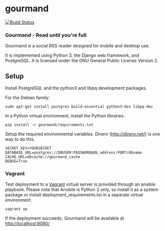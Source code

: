# gourmand

[![Build Status](https://travis-ci.org/aaronkurtz/gourmand.svg)](https://travis-ci.org/aaronkurtz/gourmand)

### Gourmand - Read until you're full

Gourmand is a social RSS reader designed for mobile and desktop use.

It is implemented using Python 3, the Django web framework, and PostgreSQL.
It is licensed under the GNU General Public License Version 2.


## Setup

Install PostgreSQL and the python3 and libpq development packages.

For the Debian family:

    sudo apt-get install postgres build-essential python3-dev libpq-dev


In a Python virtual environment, install the Python libraries.

    pip install -r gourmand/requirements.txt


Setup the required environmental variables. Direnv (http://direnv.net/) is one way to do this.

    SECRET_KEY=YOURSECRET
    DATABASE_URL=postgres://DBUSER:PASSWORD@db_address:PORT/dbname
    CACHE_URL=dbcache://gourmand_cache
    DEBUG=True

### Vagrant

Test deployment to a [Vagrant](https://www.vagrantup.com/) virtual server is provided through an ansible playbook. Please note that Ansible is Python 2 only, so install it as a system package or install deployment_requirements.txt in a separate virtual environment.

    vagrant up
  
If the deployment succeeds, Gourmand will be available at [http://localhost:8080/](http://localhost:8080/)

